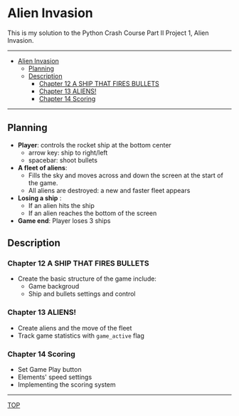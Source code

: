 # Alien Invasion
This is my solution to the Python Crash Course Part II Project 1, Alien Invasion.

---
- [Alien Invasion](#alien-invasion)
  - [Planning](#planning)
  - [Description](#description)
    - [Chapter 12 A SHIP THAT FIRES BULLETS](#chapter-12-a-ship-that-fires-bullets)
    - [Chapter 13 ALIENS!](#chapter-13-aliens)
    - [Chapter 14 Scoring](#chapter-14-scoring)

---

## Planning
- **Player**: controls the rocket ship at the bottom center 
  - arrow key: ship to right/left
  - spacebar: shoot bullets
- **A fleet of aliens**: 
  - Fills the sky and moves across and down the screen at the start of the game.
  - All aliens are destroyed: a new and faster fleet appears
- **Losing a ship** :
    - If an alien hits the ship
    - If an alien reaches the bottom of the screen
- **Game end**: Player loses 3 ships

## Description
### Chapter 12 A SHIP THAT FIRES BULLETS
- Create the basic structure of the game include:
  - Game backgroud
  - Ship and bullets settings and control

### Chapter 13 ALIENS!
- Create aliens and the move of the fleet
- Track game statistics with `game_active` flag

### Chapter 14 Scoring
- Set Game Play button
- Elements' speed settings
- Implementing the scoring system

---
[TOP](#toc)
